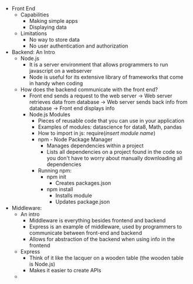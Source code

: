 - Front End
	- Capabilities
		- Making simple apps
		- Displaying data
	- Limitations
		- No way to store data
		- No user authentication and authorization
- Backend: An Intro
	- Node.js
		- It is a server environment that allows programmers to run javascript on a webserver
		- Node is useful for its extensive library of frameworks that come in handy when coding
	- How does the backend communicate with the front end?
		- Front end sends a request to the web server -> Web server retrieves data from database -> Web server sends back info from database -> Front end displays info
		-  Node.js Modules
			- Pieces of reusable code that you can use in your application
			- Examples of modules: datascience for data8, Math, pandas
			- How to import in js: require(*insert module name*)
			- npm - Node Package Manager
				- Manages dependencies within a project
				- Lists all dependencies on a project found in the code so you don't have to worry about manually downloading all dependencies
			- Running npm:
				- npm init
					- Creates packages.json
				- npm install
					- Installs module
					- Updates package.json
- Middleware:
	- An intro
		- Middleware is everything besides frontend and backend
		- Express is an example of middleware, used by programmers to communicate between front-end and backend
		- Allows for abstraction of the backend when using info in the frontend
	- Express
		- Think of it like the lacquer on a wooden table (the wooden table is Node.js)
		- Makes it easier to create APIs
	- 